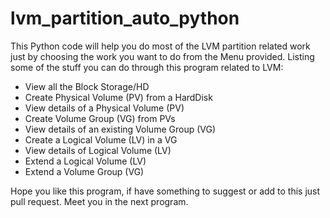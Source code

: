 # lvm_partition_auto_python

This Python code will help you do most of the LVM partition related work just by choosing the work you want to do from the Menu provided. Listing some of the stuff you can do through this program related to LVM:
- View all the Block Storage/HD
- Create Physical Volume (PV) from a HardDisk
- View details of a Physical Volume (PV)
- Create Volume Group (VG) from PVs
- View details of an existing Volume Group (VG)
- Create a Logical Volume (LV) in a VG
- View details of Logical Volume (LV)
- Extend a Logical Volume (LV)
- Extend a Volume Group (VG)

Hope you like this program, if have something to suggest or add to this just pull request. Meet you in the next program.
